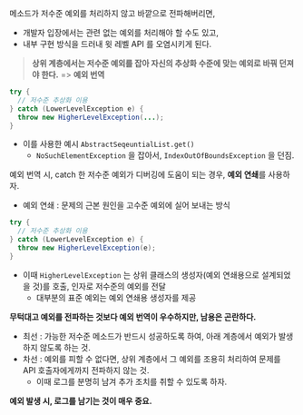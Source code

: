 메소드가 저수준 예외를 처리하지 않고 바깥으로 전파해버리면,
- 개발자 입장에서는 관련 없는 예외를 처리해야 할 수도 있고,
- 내부 구현 방식을 드러내 윗 레벨 API 를 오염시키게 된다.

> **상위 계층에서는 저수준 예외를 잡아 자신의 추상화 수준에 맞는 예외로 바꿔 던져야 한다.** => **예외 번역**

```java
try {
  // 저수준 추상화 이용
} catch (LowerLevelException e) {
  throw new HigherLevelException(...);
}
```
- 이를 사용한 예시 `AbstractSeqeuntialList.get()`
  - `NoSuchElementException` 을 잡아서, `IndexOutOfBoundsException` 을 던짐.

예외 번역 시, catch 한 저수준 예외가 디버깅에 도움이 되는 경우, **예외 연쇄**를 사용하자.
- 예외 연쇄 : 문제의 근본 원인을 고수준 예외에 실어 보내는 방식

```java
try {
  // 저수준 추상화 이용
} catch (LowerLevelException e) {
  throw new HigherLevelException(e);
} 
```
- 이때 `HigherLevelException` 는 상위 클래스의 생성자(예외 연쇄용으로 설계되었을 것)를 호출, 인자로 저수준의 예외를 전달
  - 대부분의 표준 예외는 예외 연쇄용 생성자를 제공
 
**무턱대고 예외를 전파하는 것보다 예외 번역이 우수하지만, 남용은 곤란하다.**
- 최선 : 가능한 저수준 메소드가 반드시 성공하도록 하여, 아래 계층에서 예외가 발생하지 않도록 하는 것.
- 차선 : 예외를 피할 수 없다면, 상위 계층에서 그 예외를 조용히 처리하여 문제를 API 호출자에게까지 전파하지 않는 것.
  - 이때 로그를 분명히 남겨 추가 조치를 취할 수 있도록 하자.
 
**예외 발생 시, 로그를 남기는 것이 매우 중요.**
